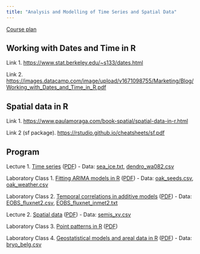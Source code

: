 ```yaml
---
title: "Analysis and Modelling of Time Series and Spatial Data"
---
```


<!--[Recorded lectures (YouTube)](https://www.youtube.com/channel/UCfU-xwzWWTo3G_sTkquzOQg/playlists?view=50&sort=dd&shelf_id=2&view_as=subscriber)-->

[Course plan](plan_de_cours/Time_Series_Spatial_Data.pdf)

## Working with Dates and Time in R

Link 1. https://www.stat.berkeley.edu/~s133/dates.html

Link 2. https://images.datacamp.com/image/upload/v1671098755/Marketing/Blog/Working_with_Dates_and_Time_in_R.pdf

## Spatial data in R

Link 1. https://www.paulamoraga.com/book-spatial/spatial-data-in-r.html

Link 2 (sf package). https://rstudio.github.io/cheatsheets/sf.pdf

## Program

Lecture 1. [Time series](notes_cours/11E-Series_temporelles.html) ([PDF](notes_cours/11E-Series_temporelles.pdf)) - Data: [sea_ice.txt](donnees/sea_ice.txt), [dendro_wa082.csv](donnees/dendro_wa082.csv)

Laboratory Class 1. [Fitting ARIMA models in R<!-- (solutions)-->](labos/11RE-Series_temporelles.html) ([PDF](labos/11RE-Series_temporelles.pdf)) - Data: [oak_seeds.csv](donnees/oak_seeds.csv), [oak_weather.csv](donnees/oak_weather.csv)

Laboratory Class 2. [Temporal correlations in additive models<!-- (solutions)-->](labos/11_2_RE-Series_temporelles.html) ([PDF](labos/11_2_RE-Series_temporelles.pdf)) - Data: [EOBS_fluxnet2.csv](donnees/EOBS_fluxnet2.csv), [EOBS_fluxnet_inmet2.txt](donnees/EOBS_fluxnet_inmet2.txt)

Lecture 2. [Spatial data](notes_cours/12E-Donnees_spatiales.html) ([PDF](notes_cours/12E-Donnees_spatiales.pdf)) - Data: [semis_xy.csv](donnees/semis_xy.csv)

Laboratory Class 3. [Point patterns in R<!-- (solutions)-->](labos/12_2_RE-point_pattern_lab.html) ([PDF](labos/12_2_RE-point_pattern_lab.pdf))

Laboratory Class 4. [Geostatistical models and areal data in R<!-- (solutions)-->](labos/12RE-Donnees_spatiales_updated.html) ([PDF](labos/12RE-Donnees_spatiales_updated.pdf)) - Data: [bryo_belg.csv](donnees/bryo_belg.csv)

